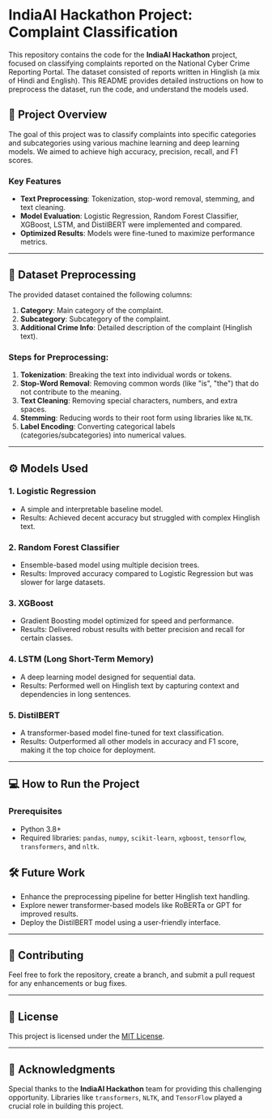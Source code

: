
# IndiaAI Hackathon Project: Complaint Classification

This repository contains the code for the **IndiaAI Hackathon** project, focused on classifying complaints reported on the National Cyber Crime Reporting Portal. The dataset consisted of reports written in Hinglish (a mix of Hindi and English). This README provides detailed instructions on how to preprocess the dataset, run the code, and understand the models used.

## 🚀 Project Overview

The goal of this project was to classify complaints into specific categories and subcategories using various machine learning and deep learning models. We aimed to achieve high accuracy, precision, recall, and F1 scores.

### Key Features
- **Text Preprocessing**: Tokenization, stop-word removal, stemming, and text cleaning.
- **Model Evaluation**: Logistic Regression, Random Forest Classifier, XGBoost, LSTM, and DistilBERT were implemented and compared.
- **Optimized Results**: Models were fine-tuned to maximize performance metrics.

---

## 📂 Dataset Preprocessing

The provided dataset contained the following columns:
1. **Category**: Main category of the complaint.
2. **Subcategory**: Subcategory of the complaint.
3. **Additional Crime Info**: Detailed description of the complaint (Hinglish text).

### Steps for Preprocessing:
1. **Tokenization**: Breaking the text into individual words or tokens.
2. **Stop-Word Removal**: Removing common words (like "is", "the") that do not contribute to the meaning.
3. **Text Cleaning**: Removing special characters, numbers, and extra spaces.
4. **Stemming**: Reducing words to their root form using libraries like `NLTK`.
5. **Label Encoding**: Converting categorical labels (categories/subcategories) into numerical values.

---

## ⚙️ Models Used

### 1. **Logistic Regression**
- A simple and interpretable baseline model.
- Results: Achieved decent accuracy but struggled with complex Hinglish text.

### 2. **Random Forest Classifier**
- Ensemble-based model using multiple decision trees.
- Results: Improved accuracy compared to Logistic Regression but was slower for large datasets.

### 3. **XGBoost**
- Gradient Boosting model optimized for speed and performance.
- Results: Delivered robust results with better precision and recall for certain classes.

### 4. **LSTM (Long Short-Term Memory)**
- A deep learning model designed for sequential data.
- Results: Performed well on Hinglish text by capturing context and dependencies in long sentences.

### 5. **DistilBERT**
- A transformer-based model fine-tuned for text classification.
- Results: Outperformed all other models in accuracy and F1 score, making it the top choice for deployment.

---


## 💻 How to Run the Project

### Prerequisites
- Python 3.8+
- Required libraries: `pandas`, `numpy`, `scikit-learn`, `xgboost`, `tensorflow`, `transformers`, and `nltk`.


## 🛠️ Future Work
- Enhance the preprocessing pipeline for better Hinglish text handling.
- Explore newer transformer-based models like RoBERTa or GPT for improved results.
- Deploy the DistilBERT model using a user-friendly interface.

---

## 🙌 Contributing
Feel free to fork the repository, create a branch, and submit a pull request for any enhancements or bug fixes.

---

## 📜 License
This project is licensed under the [MIT License](LICENSE).

---

## 🤝 Acknowledgments
Special thanks to the **IndiaAI Hackathon** team for providing this challenging opportunity. Libraries like `transformers`, `NLTK`, and `TensorFlow` played a crucial role in building this project.


